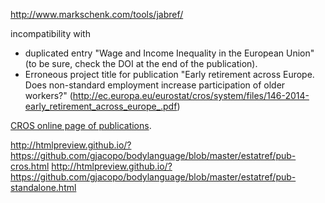 

http://www.markschenk.com/tools/jabref/

incompatibility with <link type="text/css" rel="stylesheet" href="CROS-publication-2016_files/css_P0C19k7C3TsKm7hg3wFHvSzcEa7tBnpz4vdfXBuz5_A.css" media="all">

-	duplicated entry "Wage and Income Inequality in the European Union" (to be sure, check the DOI at the end of the publication).
-	Erroneous project title for publication "Early retirement across Europe. Does non-standard employment increase participation of older workers?" (http://ec.europa.eu/eurostat/cros/system/files/146-2014-early_retirement_across_europe_.pdf)

[CROS online page of publications](https://ec.europa.eu/eurostat/cros/content/publications-received_en).

http://htmlpreview.github.io/?https://github.com/gjacopo/bodylanguage/blob/master/estatref/pub-cros.html
http://htmlpreview.github.io/?https://github.com/gjacopo/bodylanguage/blob/master/estatref/pub-standalone.html
